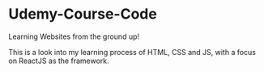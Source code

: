 # Udemy-Course-Code
Learning Websites from the ground up!

This is  a look into my learning process of HTML, CSS and JS, with a focus on ReactJS as the framework.
